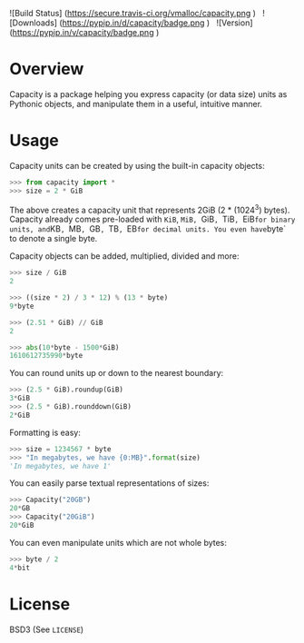 ![Build Status] (https://secure.travis-ci.org/vmalloc/capacity.png ) &nbsp; ![Downloads] (https://pypip.in/d/capacity/badge.png ) &nbsp; ![Version] (https://pypip.in/v/capacity/badge.png )

# Overview

Capacity is a package helping you express capacity (or data size) units as Pythonic objects, and manipulate them in a useful, intuitive manner.

# Usage

Capacity units can be created by using the built-in capacity objects:

```python
>>> from capacity import *
>>> size = 2 * GiB

```

The above creates a capacity unit that represents 2GiB (2 * (1024<sup>3</sup>) bytes). Capacity already comes pre-loaded with `KiB`, `MiB, `GiB`, `TiB`, `EiB` for binary units, and `KB`, `MB`, `GB`, `TB`, `EB` for decimal units. You even have `byte` to denote a single byte.

Capacity objects can be added, multiplied, divided and more:

```python
>>> size / GiB
2

>>> ((size * 2) / 3 * 12) % (13 * byte)
9*byte

>>> (2.51 * GiB) // GiB
2

>>> abs(10*byte - 1500*GiB)
1610612735990*byte

```

You can round units up or down to the nearest boundary:

```python
>>> (2.5 * GiB).roundup(GiB)
3*GiB
>>> (2.5 * GiB).rounddown(GiB)
2*GiB

```

Formatting is easy:

```python
>>> size = 1234567 * byte
>>> "In megabytes, we have {0:MB}".format(size)
'In megabytes, we have 1'

```

You can easily parse textual representations of sizes:

```python
>>> Capacity("20GB")
20*GB
>>> Capacity("20GiB")
20*GiB

```

You can even manipulate units which are not whole bytes:

```python
>>> byte / 2
4*bit

```

# License

BSD3 (See `LICENSE`)

